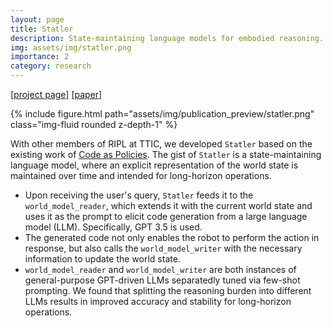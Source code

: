 ```yaml
---
layout: page
title: Statler
description: State-maintaining language models for embodied reasoning.
img: assets/img/statler.png
importance: 2
category: research
---
```


[[project page]](https://statler-lm.github.io/) [[paper]](https://arxiv.org/abs/2306.17840)

<div class="row">
    <div class="col-sm mt-3 mt-md-0">
        {% include figure.html path="assets/img/publication_preview/statler.png" class="img-fluid rounded z-depth-1" %}
    </div>
</div>

With other members of RIPL at TTIC, we developed `Statler` based on the existing work of [Code as Policies](https://code-as-policies.github.io/). The gist of `Statler` is a state-maintaining language model, where an explicit representation of the world state is maintained over time and intended for long-horizon operations.

* Upon receiving the user's query, `Statler` feeds it to the `world_model_reader`, which extends it with the current world state and uses it as the prompt to elicit code generation from a large language model (LLM). Specifically, GPT 3.5 is used.
* The generated code not only enables the robot to perform the action in response, but also calls the `world_model_writer` with the necessary information to update the world state.
* `world_model_reader` and `world_model_writer` are both instances of general-purpose GPT-driven LLMs separatedly tuned via few-shot prompting. We found that splitting the reasoning burden into different LLMs results in improved accuracy and stability for long-horizon operations.
